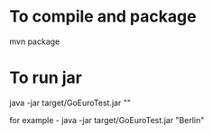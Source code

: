 

# To compile and package
mvn package

# To run jar
java -jar target/GoEuroTest.jar "<cityname>"

for example - 
java -jar target/GoEuroTest.jar "Berlin"